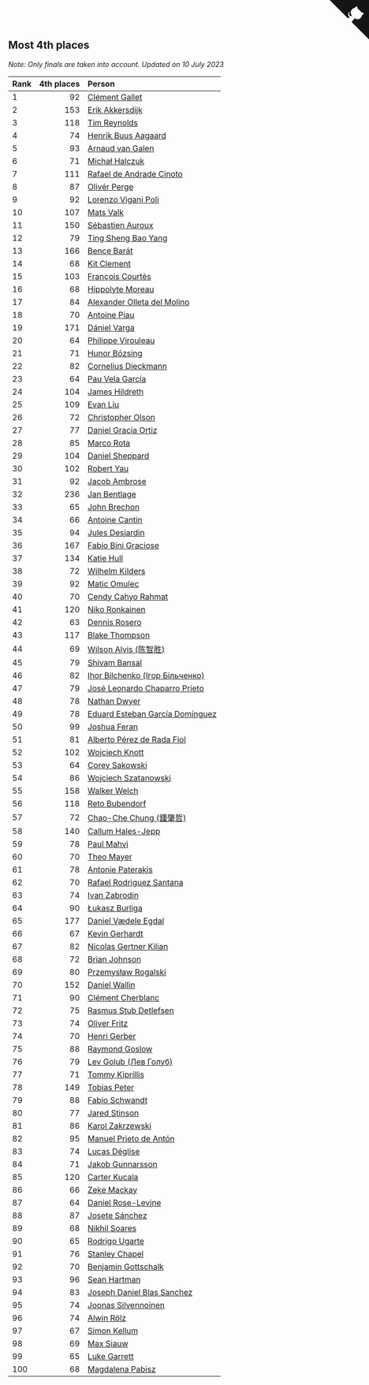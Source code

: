 ## Most 4th places

*Note: Only finals are taken into account.*
*Updated on 10 July 2023*

| Rank | 4th places | Person |
| :--- | ---: | :--- |
| 1 | 92 | [Clément Gallet](https://www.worldcubeassociation.org/persons/2004GALL02) |
| 2 | 153 | [Erik Akkersdijk](https://www.worldcubeassociation.org/persons/2005AKKE01) |
| 3 | 118 | [Tim Reynolds](https://www.worldcubeassociation.org/persons/2005REYN01) |
| 4 | 74 | [Henrik Buus Aagaard](https://www.worldcubeassociation.org/persons/2006BUUS01) |
| 5 | 93 | [Arnaud van Galen](https://www.worldcubeassociation.org/persons/2006GALE01) |
| 6 | 71 | [Michał Halczuk](https://www.worldcubeassociation.org/persons/2006HALC01) |
| 7 | 111 | [Rafael de Andrade Cinoto](https://www.worldcubeassociation.org/persons/2007CINO01) |
| 8 | 87 | [Olivér Perge](https://www.worldcubeassociation.org/persons/2007PERG01) |
| 9 | 92 | [Lorenzo Vigani Poli](https://www.worldcubeassociation.org/persons/2007POLI01) |
| 10 | 107 | [Mats Valk](https://www.worldcubeassociation.org/persons/2007VALK01) |
| 11 | 150 | [Sébastien Auroux](https://www.worldcubeassociation.org/persons/2008AURO01) |
| 12 | 79 | [Ting Sheng Bao Yang](https://www.worldcubeassociation.org/persons/2008BAOY01) |
| 13 | 166 | [Bence Barát](https://www.worldcubeassociation.org/persons/2008BARA01) |
| 14 | 68 | [Kit Clement](https://www.worldcubeassociation.org/persons/2008CLEM01) |
| 15 | 103 | [François Courtès](https://www.worldcubeassociation.org/persons/2008COUR01) |
| 16 | 68 | [Hippolyte Moreau](https://www.worldcubeassociation.org/persons/2008MORE02) |
| 17 | 84 | [Alexander Olleta del Molino](https://www.worldcubeassociation.org/persons/2008OLLE01) |
| 18 | 70 | [Antoine Piau](https://www.worldcubeassociation.org/persons/2008PIAU01) |
| 19 | 171 | [Dániel Varga](https://www.worldcubeassociation.org/persons/2008VARG01) |
| 20 | 64 | [Philippe Virouleau](https://www.worldcubeassociation.org/persons/2008VIRO01) |
| 21 | 71 | [Hunor Bózsing](https://www.worldcubeassociation.org/persons/2009BOZS01) |
| 22 | 82 | [Cornelius Dieckmann](https://www.worldcubeassociation.org/persons/2009DIEC01) |
| 23 | 64 | [Pau Vela García](https://www.worldcubeassociation.org/persons/2009GARC04) |
| 24 | 104 | [James Hildreth](https://www.worldcubeassociation.org/persons/2009HILD01) |
| 25 | 109 | [Evan Liu](https://www.worldcubeassociation.org/persons/2009LIUE01) |
| 26 | 72 | [Christopher Olson](https://www.worldcubeassociation.org/persons/2009OLSO01) |
| 27 | 77 | [Daniel Gracia Ortiz](https://www.worldcubeassociation.org/persons/2009ORTI01) |
| 28 | 85 | [Marco Rota](https://www.worldcubeassociation.org/persons/2009ROTA01) |
| 29 | 104 | [Daniel Sheppard](https://www.worldcubeassociation.org/persons/2009SHEP01) |
| 30 | 102 | [Robert Yau](https://www.worldcubeassociation.org/persons/2009YAUR01) |
| 31 | 92 | [Jacob Ambrose](https://www.worldcubeassociation.org/persons/2010AMBR01) |
| 32 | 236 | [Jan Bentlage](https://www.worldcubeassociation.org/persons/2010BENT01) |
| 33 | 65 | [John Brechon](https://www.worldcubeassociation.org/persons/2010BREC01) |
| 34 | 66 | [Antoine Cantin](https://www.worldcubeassociation.org/persons/2010CANT02) |
| 35 | 94 | [Jules Desjardin](https://www.worldcubeassociation.org/persons/2010DESJ01) |
| 36 | 167 | [Fabio Bini Graciose](https://www.worldcubeassociation.org/persons/2010GRAC02) |
| 37 | 134 | [Katie Hull](https://www.worldcubeassociation.org/persons/2010HULL01) |
| 38 | 72 | [Wilhelm Kilders](https://www.worldcubeassociation.org/persons/2010KILD02) |
| 39 | 92 | [Matic Omulec](https://www.worldcubeassociation.org/persons/2010OMUL02) |
| 40 | 70 | [Cendy Cahyo Rahmat](https://www.worldcubeassociation.org/persons/2010RAHM02) |
| 41 | 120 | [Niko Ronkainen](https://www.worldcubeassociation.org/persons/2010RONK01) |
| 42 | 63 | [Dennis Rosero](https://www.worldcubeassociation.org/persons/2010ROSE03) |
| 43 | 117 | [Blake Thompson](https://www.worldcubeassociation.org/persons/2010THOM03) |
| 44 | 69 | [Wilson Alvis (陈智胜)](https://www.worldcubeassociation.org/persons/2011ALVI01) |
| 45 | 79 | [Shivam Bansal](https://www.worldcubeassociation.org/persons/2011BANS02) |
| 46 | 82 | [Ihor Bilchenko (Ігор Більченко)](https://www.worldcubeassociation.org/persons/2011BILC01) |
| 47 | 79 | [José Leonardo Chaparro Prieto](https://www.worldcubeassociation.org/persons/2011CHAP01) |
| 48 | 78 | [Nathan Dwyer](https://www.worldcubeassociation.org/persons/2011DWYE02) |
| 49 | 78 | [Eduard Esteban García Domínguez](https://www.worldcubeassociation.org/persons/2011EDUA01) |
| 50 | 99 | [Joshua Feran](https://www.worldcubeassociation.org/persons/2011FERA01) |
| 51 | 81 | [Alberto Pérez de Rada Fiol](https://www.worldcubeassociation.org/persons/2011FIOL01) |
| 52 | 102 | [Wojciech Knott](https://www.worldcubeassociation.org/persons/2011KNOT01) |
| 53 | 64 | [Corey Sakowski](https://www.worldcubeassociation.org/persons/2011SAKO01) |
| 54 | 86 | [Wojciech Szatanowski](https://www.worldcubeassociation.org/persons/2011SZAT01) |
| 55 | 158 | [Walker Welch](https://www.worldcubeassociation.org/persons/2011WELC01) |
| 56 | 118 | [Reto Bubendorf](https://www.worldcubeassociation.org/persons/2012BUBE01) |
| 57 | 72 | [Chao-Che Chung (鍾肇哲)](https://www.worldcubeassociation.org/persons/2012CHON03) |
| 58 | 140 | [Callum Hales-Jepp](https://www.worldcubeassociation.org/persons/2012HALE01) |
| 59 | 78 | [Paul Mahvi](https://www.worldcubeassociation.org/persons/2012MAHV01) |
| 60 | 70 | [Theo Mayer](https://www.worldcubeassociation.org/persons/2012MAYE01) |
| 61 | 78 | [Antonie Paterakis](https://www.worldcubeassociation.org/persons/2012PATE01) |
| 62 | 70 | [Rafael Rodriguez Santana](https://www.worldcubeassociation.org/persons/2012SANT12) |
| 63 | 74 | [Ivan Zabrodin](https://www.worldcubeassociation.org/persons/2012ZABR01) |
| 64 | 90 | [Łukasz Burliga](https://www.worldcubeassociation.org/persons/2013BURL01) |
| 65 | 177 | [Daniel Vædele Egdal](https://www.worldcubeassociation.org/persons/2013EGDA01) |
| 66 | 67 | [Kevin Gerhardt](https://www.worldcubeassociation.org/persons/2013GERH01) |
| 67 | 82 | [Nicolas Gertner Kilian](https://www.worldcubeassociation.org/persons/2013GERT01) |
| 68 | 72 | [Brian Johnson](https://www.worldcubeassociation.org/persons/2013JOHN10) |
| 69 | 80 | [Przemysław Rogalski](https://www.worldcubeassociation.org/persons/2013ROGA02) |
| 70 | 152 | [Daniel Wallin](https://www.worldcubeassociation.org/persons/2013WALL03) |
| 71 | 90 | [Clément Cherblanc](https://www.worldcubeassociation.org/persons/2014CHER05) |
| 72 | 75 | [Rasmus Stub Detlefsen](https://www.worldcubeassociation.org/persons/2014DETL01) |
| 73 | 74 | [Oliver Fritz](https://www.worldcubeassociation.org/persons/2014FRIT02) |
| 74 | 70 | [Henri Gerber](https://www.worldcubeassociation.org/persons/2014GERB01) |
| 75 | 88 | [Raymond Goslow](https://www.worldcubeassociation.org/persons/2014GOSL01) |
| 76 | 79 | [Lev Golub (Лев Голуб)](https://www.worldcubeassociation.org/persons/2014HOLU01) |
| 77 | 71 | [Tommy Kiprillis](https://www.worldcubeassociation.org/persons/2014KIPR01) |
| 78 | 149 | [Tobias Peter](https://www.worldcubeassociation.org/persons/2014PETE03) |
| 79 | 88 | [Fabio Schwandt](https://www.worldcubeassociation.org/persons/2014SCHW02) |
| 80 | 77 | [Jared Stinson](https://www.worldcubeassociation.org/persons/2014STIN01) |
| 81 | 86 | [Karol Zakrzewski](https://www.worldcubeassociation.org/persons/2014ZAKR01) |
| 82 | 95 | [Manuel Prieto de Antón](https://www.worldcubeassociation.org/persons/2015ANTO04) |
| 83 | 74 | [Lucas Déglise](https://www.worldcubeassociation.org/persons/2015DEGL01) |
| 84 | 71 | [Jakob Gunnarsson](https://www.worldcubeassociation.org/persons/2015GUNN01) |
| 85 | 120 | [Carter Kucala](https://www.worldcubeassociation.org/persons/2015KUCA01) |
| 86 | 66 | [Zeke Mackay](https://www.worldcubeassociation.org/persons/2015MACK06) |
| 87 | 64 | [Daniel Rose-Levine](https://www.worldcubeassociation.org/persons/2015ROSE01) |
| 88 | 87 | [Josete Sánchez](https://www.worldcubeassociation.org/persons/2015SANC18) |
| 89 | 68 | [Nikhil Soares](https://www.worldcubeassociation.org/persons/2015SOAR01) |
| 90 | 65 | [Rodrigo Ugarte](https://www.worldcubeassociation.org/persons/2015UGAR01) |
| 91 | 76 | [Stanley Chapel](https://www.worldcubeassociation.org/persons/2016CHAP04) |
| 92 | 70 | [Benjamin Gottschalk](https://www.worldcubeassociation.org/persons/2016GOTT01) |
| 93 | 96 | [Sean Hartman](https://www.worldcubeassociation.org/persons/2016HART02) |
| 94 | 83 | [Joseph Daniel Blas Sanchez](https://www.worldcubeassociation.org/persons/2016SANC08) |
| 95 | 74 | [Joonas Silvennoinen](https://www.worldcubeassociation.org/persons/2016SILV07) |
| 96 | 74 | [Alwin Rölz](https://www.worldcubeassociation.org/persons/2016ROLZ01) |
| 97 | 67 | [Simon Kellum](https://www.worldcubeassociation.org/persons/2016KELL12) |
| 98 | 69 | [Max Siauw](https://www.worldcubeassociation.org/persons/2017SIAU02) |
| 99 | 65 | [Luke Garrett](https://www.worldcubeassociation.org/persons/2017GARR05) |
| 100 | 68 | [Magdalena Pabisz](https://www.worldcubeassociation.org/persons/2017PABI01) |


<a href="https://github.com/JustinTimeCuber/wca_statistics" class="github-corner" aria-label="View source on Github"><svg width="80" height="80" viewBox="0 0 250 250" style="fill:#151513; color:#fff; position: absolute; top: 0; border: 0; right: 0;" aria-hidden="true"><path d="M0,0 L115,115 L130,115 L142,142 L250,250 L250,0 Z"></path><path d="M128.3,109.0 C113.8,99.7 119.0,89.6 119.0,89.6 C122.0,82.7 120.5,78.6 120.5,78.6 C119.2,72.0 123.4,76.3 123.4,76.3 C127.3,80.9 125.5,87.3 125.5,87.3 C122.9,97.6 130.6,101.9 134.4,103.2" fill="currentColor" style="transform-origin: 130px 106px;" class="octo-arm"></path><path d="M115.0,115.0 C114.9,115.1 118.7,116.5 119.8,115.4 L133.7,101.6 C136.9,99.2 139.9,98.4 142.2,98.6 C133.8,88.0 127.5,74.4 143.8,58.0 C148.5,53.4 154.0,51.2 159.7,51.0 C160.3,49.4 163.2,43.6 171.4,40.1 C171.4,40.1 176.1,42.5 178.8,56.2 C183.1,58.6 187.2,61.8 190.9,65.4 C194.5,69.0 197.7,73.2 200.1,77.6 C213.8,80.2 216.3,84.9 216.3,84.9 C212.7,93.1 206.9,96.0 205.4,96.6 C205.1,102.4 203.0,107.8 198.3,112.5 C181.9,128.9 168.3,122.5 157.7,114.1 C157.9,116.9 156.7,120.9 152.7,124.9 L141.0,136.5 C139.8,137.7 141.6,141.9 141.8,141.8 Z" fill="currentColor" class="octo-body"></path></svg></a><style>.github-corner:hover .octo-arm{animation:octocat-wave 560ms ease-in-out}@keyframes octocat-wave{0%,100%{transform:rotate(0)}20%,60%{transform:rotate(-25deg)}40%,80%{transform:rotate(10deg)}}@media (max-width:500px){.github-corner:hover .octo-arm{animation:none}.github-corner .octo-arm{animation:octocat-wave 560ms ease-in-out}}</style>

